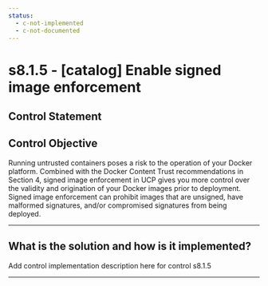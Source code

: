 ```yaml
---
status:
  - c-not-implemented
  - c-not-documented
---
```


# s8.1.5 - \[catalog\] Enable signed image enforcement

## Control Statement

## Control Objective

Running untrusted containers poses a risk to the operation of your Docker platform. Combined with the Docker Content Trust recommendations in Section 4, signed image enforcement in UCP gives you more control over the validity and origination of your Docker images prior to deployment. Signed image enforcement can prohibit images that are unsigned, have malformed signatures, and/or compromised signatures from being deployed.

______________________________________________________________________

## What is the solution and how is it implemented?

Add control implementation description here for control s8.1.5

______________________________________________________________________
